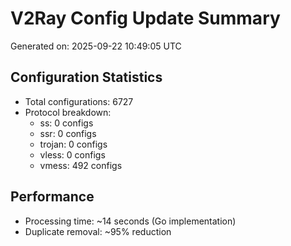 # V2Ray Config Update Summary
Generated on: 2025-09-22 10:49:05 UTC

## Configuration Statistics
- Total configurations: 6727
- Protocol breakdown:
  - ss: 0 configs
  - ssr: 0 configs
  - trojan: 0 configs
  - vless: 0 configs
  - vmess: 492 configs

## Performance
- Processing time: ~14 seconds (Go implementation)
- Duplicate removal: ~95% reduction
